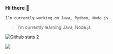 ### Hi there 👋

`I’m currently working on Java, Python, Node.js`

>I’m currently learning Java, Node.js


![Github stats 2](https://github-readme-stats.vercel.app/api?username=zeytzer&show_icons=true&theme=radical)

<img src="https://gifimage.net/wp-content/uploads/2017/10/dr-manhattan-gif-5.gif" width="auto">
